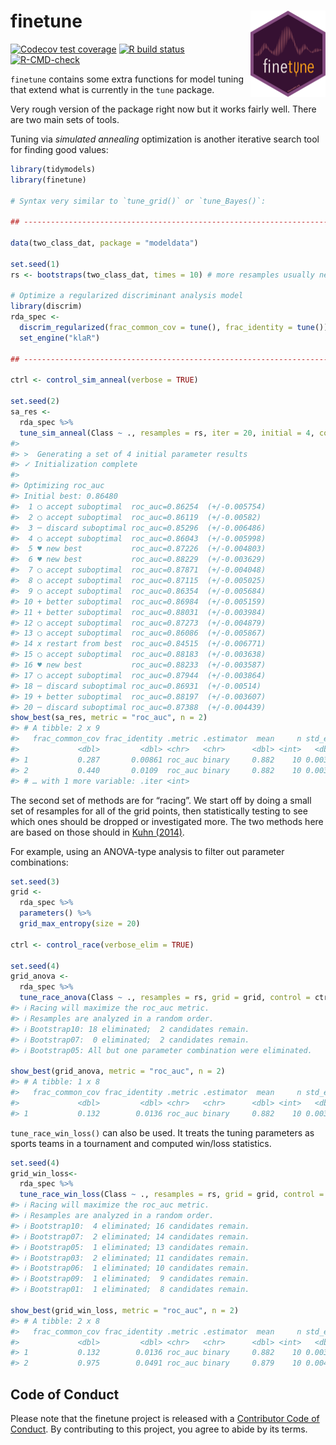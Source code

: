 
<!-- README.md is generated from README.Rmd. Please edit that file -->

# finetune <a href='https://finetune.tidymodels.org'><img src='man/figures/logo.png' align="right" height="138" /></a>

<!-- badges: start -->

[![Codecov test
coverage](https://codecov.io/gh/tidymodels/finetune/branch/master/graph/badge.svg)](https://codecov.io/gh/tidymodels/finetune?branch=master)
[![R build
status](https://github.com/tidymodels/finetune/workflows/R-CMD-check/badge.svg)](https://github.com/tidymodels/finetune/actions)
[![R-CMD-check](https://github.com/tidymodels/finetune/workflows/R-CMD-check/badge.svg)](https://github.com/tidymodels/finetune/actions)
<!-- badges: end -->

`finetune` contains some extra functions for model tuning that extend
what is currently in the `tune` package.

Very rough version of the package right now but it works fairly well.
There are two main sets of tools.

Tuning via *simulated annealing* optimization is another iterative
search tool for finding good values:

``` r
library(tidymodels)
library(finetune)

# Syntax very similar to `tune_grid()` or `tune_Bayes()`: 

## -----------------------------------------------------------------------------

data(two_class_dat, package = "modeldata")

set.seed(1)
rs <- bootstraps(two_class_dat, times = 10) # more resamples usually needed

# Optimize a regularized discriminant analysis model
library(discrim)
rda_spec <-
  discrim_regularized(frac_common_cov = tune(), frac_identity = tune()) %>%
  set_engine("klaR")

## -----------------------------------------------------------------------------

ctrl <- control_sim_anneal(verbose = TRUE)

set.seed(2)
sa_res <- 
  rda_spec %>% 
  tune_sim_anneal(Class ~ ., resamples = rs, iter = 20, initial = 4, control = ctrl)
#> 
#> >  Generating a set of 4 initial parameter results
#> ✓ Initialization complete
#> 
#> Optimizing roc_auc
#> Initial best: 0.86480
#>  1 ◯ accept suboptimal  roc_auc=0.86254  (+/-0.005754)
#>  2 ◯ accept suboptimal  roc_auc=0.86119  (+/-0.00582)
#>  3 ─ discard suboptimal roc_auc=0.85296  (+/-0.006486)
#>  4 ◯ accept suboptimal  roc_auc=0.86043  (+/-0.005998)
#>  5 ♥ new best           roc_auc=0.87226  (+/-0.004803)
#>  6 ♥ new best           roc_auc=0.88229  (+/-0.003629)
#>  7 ◯ accept suboptimal  roc_auc=0.87871  (+/-0.004048)
#>  8 ◯ accept suboptimal  roc_auc=0.87115  (+/-0.005025)
#>  9 ◯ accept suboptimal  roc_auc=0.86354  (+/-0.005684)
#> 10 + better suboptimal  roc_auc=0.86984  (+/-0.005159)
#> 11 + better suboptimal  roc_auc=0.88031  (+/-0.003984)
#> 12 ◯ accept suboptimal  roc_auc=0.87273  (+/-0.004879)
#> 13 ◯ accept suboptimal  roc_auc=0.86086  (+/-0.005867)
#> 14 x restart from best  roc_auc=0.84515  (+/-0.006771)
#> 15 ◯ accept suboptimal  roc_auc=0.88183  (+/-0.003638)
#> 16 ♥ new best           roc_auc=0.88233  (+/-0.003587)
#> 17 ◯ accept suboptimal  roc_auc=0.87944  (+/-0.003864)
#> 18 ─ discard suboptimal roc_auc=0.86931  (+/-0.00514)
#> 19 + better suboptimal  roc_auc=0.88197  (+/-0.003607)
#> 20 ─ discard suboptimal roc_auc=0.87388  (+/-0.004439)
show_best(sa_res, metric = "roc_auc", n = 2)
#> # A tibble: 2 x 9
#>   frac_common_cov frac_identity .metric .estimator  mean     n std_err .config
#>             <dbl>         <dbl> <chr>   <chr>      <dbl> <int>   <dbl> <chr>  
#> 1           0.287       0.00861 roc_auc binary     0.882    10 0.00359 Iter16 
#> 2           0.440       0.0109  roc_auc binary     0.882    10 0.00363 Iter6  
#> # … with 1 more variable: .iter <int>
```

The second set of methods are for “racing”. We start off by doing a
small set of resamples for all of the grid points, then statistically
testing to see which ones should be dropped or investigated more. The
two methods here are based on those should in [Kuhn
(2014)](https://arxiv.org/abs/1405.6974).

For example, using an ANOVA-type analysis to filter out parameter
combinations:

``` r
set.seed(3)
grid <-
  rda_spec %>%
  parameters() %>%
  grid_max_entropy(size = 20)

ctrl <- control_race(verbose_elim = TRUE)

set.seed(4)
grid_anova <- 
  rda_spec %>% 
  tune_race_anova(Class ~ ., resamples = rs, grid = grid, control = ctrl)
#> ℹ Racing will maximize the roc_auc metric.
#> ℹ Resamples are analyzed in a random order.
#> ℹ Bootstrap10: 18 eliminated;  2 candidates remain.
#> ℹ Bootstrap07:  0 eliminated;  2 candidates remain.
#> ℹ Bootstrap05: All but one parameter combination were eliminated.

show_best(grid_anova, metric = "roc_auc", n = 2)
#> # A tibble: 1 x 8
#>   frac_common_cov frac_identity .metric .estimator  mean     n std_err .config  
#>             <dbl>         <dbl> <chr>   <chr>      <dbl> <int>   <dbl> <chr>    
#> 1           0.132        0.0136 roc_auc binary     0.882    10 0.00363 Preproce…
```

`tune_race_win_loss()` can also be used. It treats the tuning parameters
as sports teams in a tournament and computed win/loss statistics.

``` r
set.seed(4)
grid_win_loss<- 
  rda_spec %>% 
  tune_race_win_loss(Class ~ ., resamples = rs, grid = grid, control = ctrl)
#> ℹ Racing will maximize the roc_auc metric.
#> ℹ Resamples are analyzed in a random order.
#> ℹ Bootstrap10:  4 eliminated; 16 candidates remain.
#> ℹ Bootstrap07:  2 eliminated; 14 candidates remain.
#> ℹ Bootstrap05:  1 eliminated; 13 candidates remain.
#> ℹ Bootstrap03:  2 eliminated; 11 candidates remain.
#> ℹ Bootstrap06:  1 eliminated; 10 candidates remain.
#> ℹ Bootstrap09:  1 eliminated;  9 candidates remain.
#> ℹ Bootstrap01:  1 eliminated;  8 candidates remain.

show_best(grid_win_loss, metric = "roc_auc", n = 2)
#> # A tibble: 2 x 8
#>   frac_common_cov frac_identity .metric .estimator  mean     n std_err .config  
#>             <dbl>         <dbl> <chr>   <chr>      <dbl> <int>   <dbl> <chr>    
#> 1           0.132        0.0136 roc_auc binary     0.882    10 0.00363 Preproce…
#> 2           0.975        0.0491 roc_auc binary     0.879    10 0.00422 Preproce…
```

## Code of Conduct

Please note that the finetune project is released with a [Contributor
Code of
Conduct](https://contributor-covenant.org/version/2/0/CODE_OF_CONDUCT.html).
By contributing to this project, you agree to abide by its terms.
